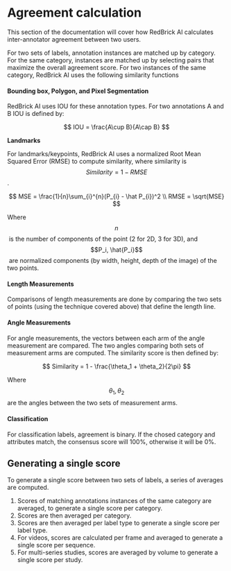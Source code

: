 # Agreement calculation

This section of the documentation will cover how RedBrick AI calculates inter-annotator agreement between two users.&#x20;

For two sets of labels, annotation instances are matched up by category. For the same category, instances are matched up by selecting pairs that maximize the overall agreement score. For two instances of the same category, RedBrick AI uses the following similarity functions

#### Bounding box, Polygon, and Pixel Segmentation

RedBrick AI uses IOU for these annotation types. For two annotations A and B IOU is defined by:

$$
IOU = \frac{A\cup B}{A\cap B}
$$

​**Landmarks**

For landmarks/keypoints, RedBrick AI uses a normalized Root Mean Squared Error (RMSE) to compute similarity, where similarity is $$Similarity = 1 - RMSE$$.&#x20;

$$
MSE = \frac{1}{n}\sum_{i}^{n}(P_{i} - \hat P_{i})^2
\\
RMSE = \sqrt{MSE}
$$

Where $$n$$​ is the number of components of the point (2 for 2D, 3 for 3D), and $$P_i, \hat{P_i}$$​ are normalized components (by width, height, depth of the image) of the two points.&#x20;

#### Length Measurements

Comparisons of length measurements are done by comparing the two sets of points (using the technique covered above) that define the length line.

#### Angle Measurements&#x20;

For angle measurements, the vectors between each arm of the angle measurement are compared. The two angles comparing both sets of measurement arms are computed. The similarity score is then defined by:

$$
Similarity = 1 - \frac{\theta_1 + \theta_2}{2\pi}
$$

​Where $$\theta_1, \theta_2$$​ are the angles between the two sets of measurement arms.

#### Classification

For classification labels, agreement is binary. If the chosed category and attributes match, the consensus score will 100%, otherwise it will be 0%.

## Generating a single score

To generate a single score between two sets of labels, a series of averages are computed.&#x20;

1. Scores of matching annotations instances of the same category are averaged, to generate a single score per category.&#x20;
2. Scores are then averaged per category.&#x20;
3. Scores are then averaged per label type to generate a single score per label type.&#x20;
4. For videos, scores are calculated per frame and averaged to generate a single score per sequence.&#x20;
5. For multi-series studies, scores are averaged by volume to generate a single score per study. ​
